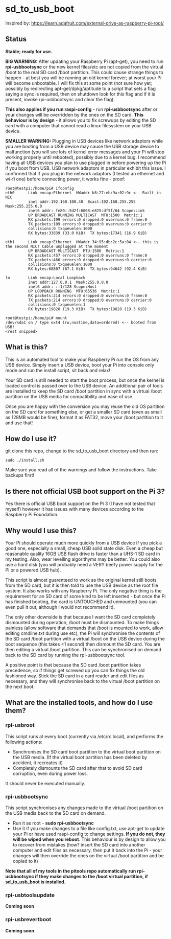 # sd_to_usb_boot

Inspired by: https://learn.adafruit.com/external-drive-as-raspberry-pi-root/

## Status

**Stable; ready for use.**

**BIG WARNING:** After updating your Raspberry Pi (apt-get), you need to run **rpi-usbbootsync** or the new kernel files/etc are not copied from the virtual /boot to the real SD card /boot partition. This could cause strange things to happen - at best you will be running an old kernel forever; at worst your Pi will become unbootable. I will fix this at some point (not sure how yet; possibly by redirecting apt-get/dpkg/aptitude to a script that sets a flag saying a sync is required, then on shutdown look for this flag and if it is present, invoke rpi-usbbootsync and clear the flag).

**This also applies if you run raspi-config** - run **rpi-usbbootsync** after or your changes will be overridden by the ones on the SD card. **This behaviour is by design** - it allows you to fix screwups by editing the SD card with a computer that cannot read a linux filesystem on your USB device.

**SMALLER WARNING:** Plugging in USB devices like network adaptors while you are booting from a USB device may cause the USB storage device to malfunction (you will see lots of kernel error messages and your Pi will stop working properly until rebooted), possibly due to a kernel bug. I recommend having all USB devices you plan to use plugged in before powering up the Pi if you boot from USB. USB network adaptors in particular exhibit this issue. I confirmed that if you plug in the network adaptors (I tested an ethernet and wi-fi one) before connecting power, it works fine - proof:

```
root@testpi:/home/pi# ifconfig
eth0      Link encap:Ethernet  HWaddr b8:27:eb:9a:02:9c <-- Built in NIC
          inet addr:192.168.100.40  Bcast:192.168.255.255  Mask:255.255.0.0
          inet6 addr: fe80::5d2f:6068:e825:df5f/64 Scope:Link
          UP BROADCAST RUNNING MULTICAST  MTU:1500  Metric:1
          RX packets:199 errors:0 dropped:0 overruns:0 frame:0
          TX packets:109 errors:0 dropped:0 overruns:0 carrier:0
          collisions:0 txqueuelen:1000
          RX bytes:33839 (33.0 KiB)  TX bytes:17341 (16.9 KiB)

eth1      Link encap:Ethernet  HWaddr 34:95:db:2c:5a:04 <-- this is the second NIC! Cable unplugged at the moment
          UP BROADCAST MULTICAST  MTU:1500  Metric:1
          RX packets:457 errors:0 dropped:0 overruns:0 frame:0
          TX packets:466 errors:0 dropped:0 overruns:0 carrier:0
          collisions:0 txqueuelen:1000
          RX bytes:68807 (67.1 KiB)  TX bytes:94642 (92.4 KiB)

lo        Link encap:Local Loopback
          inet addr:127.0.0.1  Mask:255.0.0.0
          inet6 addr: ::1/128 Scope:Host
          UP LOOPBACK RUNNING  MTU:65536  Metric:1
          RX packets:214 errors:0 dropped:0 overruns:0 frame:0
          TX packets:214 errors:0 dropped:0 overruns:0 carrier:0
          collisions:0 txqueuelen:1
          RX bytes:19828 (19.3 KiB)  TX bytes:19828 (19.3 KiB)
          
root@testpi:/home/pi# mount
/dev/sda1 on / type ext4 (rw,noatime,data=ordered) <-- booted from USB!
<rest snipped>
```

## What is this?

This is an automated tool to make your Raspberry Pi run the OS from any USB device. Simply insert a USB device, boot your Pi into console only mode and run the install script, sit back and relax!

Your SD card is still needed to start the boot process, but once the kernel is loaded control is passed over to the USB device. An additional pair of tools are installed to keep the SD card /boot partition in sync with a virtual /boot partition on the USB media for compatibility and ease of use.

Once you are happy with the conversion you may reuse the old OS partition on the SD card for something else, or get a smaller SD card (even as small as 128MB would be fine), format it as FAT32, move your /boot partition to it and use that!

## How do I use it?

git clone this repo, change to the sd_to_usb_boot directory and then run:
```
sudo ./install.sh
```

Make sure you read all of the warnings and follow the instructions. Take backups first!

## Is there not official USB boot support on the Pi 3?

Yes there is official USB boot support on the Pi 3 (I have not tested that myself) however it has issues with many devices according to the Raspberry Pi Foundation.

##  Why would I use this?

Your Pi should operate much more quickly from a USB device if you pick a good one, especially a small, cheap USB solid state disk. Even a cheap but reasonable quality 16GB USB flash drive is faster than a UHS-1 SD card in my testing. Also, wear levelling algorithyms may be better. You could also use a hard disk (you will probably need a VERY beefy power supply for the Pi or a powered USB hub).

This script is almost guarenteed to work as the original kernel still boots from the SD card, but it is then told to use the USB device as the root file system. It also works with any Raspberry Pi. The only negative thing is the requirement for an SD card of some kind to be left inserted - but once the Pi has finished booting, the card is UNTOUCHED and unmounted (you can even pull it out, although I would not recommend it).

The only other downside is that because I want the SD card completely dismounted during operation, /boot must be dismounted. To make things painless (allow software that demands that /boot is mounted to work, allow editing cmdline.txt during use etc), the Pi will synchronise the contents of the SD card /boot partition with a virtual /boot on the USB device during the boot sequence (this takes <1 second) then dismount the SD card. You are then editing a virtual /boot partition. This can be synchronised on demand back to the SD card by running the rpi-usbbootsync tool.

A positive point is that because the SD card /boot partition takes precedence, so if things get screwed up you can fix things the old fashioned way. Stick the SD card in a card reader and edit files as necessary, and they will synchronise back to the virtual /boot partition on the next boot.

## What are the installed tools, and how do I use them?

### rpi-usbroot

This script runs at every boot (currently via /etc/rc.local), and performs the following actions:

* Synchronises the SD card boot partition to the virtual boot partition on the USB media. (If the virtual boot partition has been deleted by accident, it recreates it)
* Completely dismounts the SD card after that to avoid SD card corruption, even during power loss.

It should never be executed manually.

### rpi-usbbootsync

This script synchronises any changes made to the virtual /boot partition on the USB media back to the SD card on demand.

* Run it as root - **sudo rpi-usbbootsync**
* Use it if you make changes to a file like config.txt, use apt-get to update your Pi or have used raspi-config to change settings. **If you do not, they will be wiped when you reboot**. This behaviour is by design to allow you to recover from mistakes (how? insert the SD card into another computer and edit files as necessary, then put it back into the Pi - your changes will then override the ones on the virtual /boot partition and be copied to it)

**Note that all of my tools in the pitools repo automatically run rpi-usbbootsync if they make changes to the /boot virtual partition, if sd_to_usb_boot is installed.**

### rpi-usbtoolsupdate

**Coming soon**

### rpi-usbrevertboot

**Coming soon**
